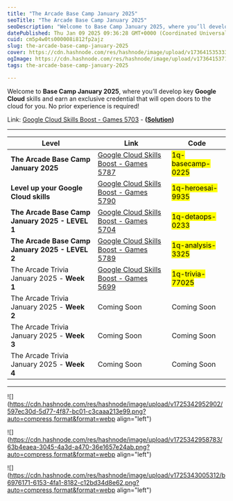 ```yaml
---
title: "The Arcade Base Camp January 2025"
seoTitle: "The Arcade Base Camp January 2025"
seoDescription: "Welcome to Base Camp January 2025, where you’ll develop key Google Cloud skills and earn an exclusive credential that will open doors to the cloud for you."
datePublished: Thu Jan 09 2025 09:36:28 GMT+0000 (Coordinated Universal Time)
cuid: cm5p4w0ts000008i812fp2ajz
slug: the-arcade-base-camp-january-2025
cover: https://cdn.hashnode.com/res/hashnode/image/upload/v1736415353339/f2f38edc-15b0-4d87-835a-afc759066eb7.png
ogImage: https://cdn.hashnode.com/res/hashnode/image/upload/v1736415371876/fc7933f8-2c9b-42c4-a8e0-fbbb39c18787.png
tags: the-arcade-base-camp-january-2025

---
```


Welcome to **Base Camp January 2025**, where you’ll develop key **Google Cloud** skills and earn an exclusive credential that will open doors to the cloud for you. No prior experience is required!

Link: [Google Cloud Skills Boost - Games 5703](https://www.cloudskillsboost.google/games/5703/labs/36448) - **(**[**Solution**](https://eplus.dev/start-here-dont-skip-this-arcade-lab)**)**

---

| **Level** | **Link** | **Code** |
| --- | --- | --- |
| **The Arcade Base Camp January 2025** | [Google Cloud Skills Boost - Games 5787](https://www.cloudskillsboost.google/games/5787) | <mark>1q-basecamp-0225</mark> |
| **Level up your Google Cloud skills** | [Google Cloud Skills Boost - Games 5790](https://www.cloudskillsboost.google/games/5790?utm_source=qwiklabs&utm_medium=lp&utm_campaign=level3-Janurary-arcade25) | <mark>1q-heroesai-9935</mark> |
| **The Arcade Base Camp January 2025 - LEVEL 1** | [Google Cloud Skills Boost - Games 5704](https://www.cloudskillsboost.google/games/5704?utm_source=qwiklabs&utm_medium=lp&utm_camphttps://www.cloudskillsboost.google/games/5788?utm_source=qwiklabs&utm_medium=lp&utm_campaign=level1-Janurary-arcade25aign=level1-december-arcade24) | <mark>1q-detaops-0233</mark> |
| **The Arcade Base Camp January 2025 - LEVEL 2** | [Google Cloud Skills Boost - Games 5789](https://www.cloudskillsboost.google/games/5789?utm_source=qwiklabs&utm_medium=lp&utm_campaign=level2-Janurary-arcade25) | <mark>1q-analysis-3325</mark> |
| The Arcade Trivia January 2025 - **Week 1** | [Google Cloud Skills Boost - Games 5699](https://www.cloudskillsboost.google/games/5699) | <mark>1q-trivia-77025</mark> |
| The Arcade Trivia January 2025 - **Week 2** | Coming Soon | Coming Soon |
| The Arcade Trivia January 2025 - **Week 3** | Coming Soon | Coming Soon |
| The Arcade Trivia January 2025 - **Week 4** | Coming Soon | Coming Soon |

---

![](https://cdn.hashnode.com/res/hashnode/image/upload/v1725342952902/597ec30d-5d77-4f87-bc01-c3caaa213e99.png?auto=compress,format&format=webp align="left")

![](https://cdn.hashnode.com/res/hashnode/image/upload/v1725342958783/63b4eaea-3045-4a3d-a470-36e1657e24ab.png?auto=compress,format&format=webp align="left")

![](https://cdn.hashnode.com/res/hashnode/image/upload/v1725343005312/b6976171-6153-4fa1-8182-c12bd34d8e62.png?auto=compress,format&format=webp align="left")